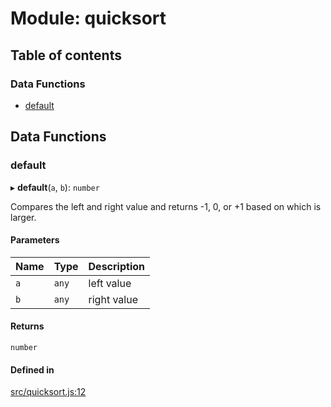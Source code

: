 # Module: quicksort

## Table of contents

### Data Functions

- [default](quicksort.md#default)

## Data Functions

### default

▸ **default**(`a`, `b`): `number`

Compares the left and right value and returns -1, 0, or +1 based on which is larger.

#### Parameters

| Name | Type | Description |
| :------ | :------ | :------ |
| `a` | `any` | left value |
| `b` | `any` | right value |

#### Returns

`number`

#### Defined in

[src/quicksort.js:12](https://github.com/Twipped/js-utils/blob/f2eceb5/src/quicksort.js#L12)

